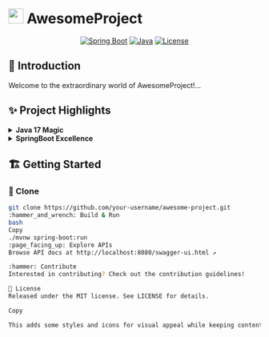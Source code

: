 # <img src="logo.png" width="30"> AwesomeProject

<p align="center">
  <a href="#"><img src="https://img.shields.io/badge/Spring%20Boot-v2.7.3-green" alt="Spring Boot"></a>
  <a href="#"><img src="https://img.shields.io/badge/Java-17-blue" alt="Java"></a>
  <a href="#"><img src="https://img.shields.io/badge/license-MIT-lightgrey" alt="License"></a>
</p>

## 🚀 Introduction
Welcome to the extraordinary world of AwesomeProject!...

## ✨ Project Highlights
<details>
<summary><b>Java 17 Magic</b></summary>
Get ready to harness the full power of Java 17!... 
</details>

<details>
<summary><b>SpringBoot Excellence</b></summary> 
Experience seamless development with the SpringBoot framework...
</details>

## 🏗 Getting Started
### :floppy_disk: Clone
```bash
git clone https://github.com/your-username/awesome-project.git
:hammer_and_wrench: Build & Run
bash
Copy
./mvnw spring-boot:run
:page_facing_up: Explore APIs
Browse API docs at http://localhost:8080/swagger-ui.html ↗

:hammer: Contribute
Interested in contributing? Check out the contribution guidelines!

📜 License
Released under the MIT license. See LICENSE for details.

Copy

This adds some styles and icons for visual appeal while keeping content well organized.
